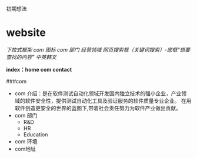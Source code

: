 初期想法
# website

_下拉式框架
com 图标
com 部门
经营领域
网页搜索框（关键词搜索）-底框“想要查找的内容”
中英韩文_

**index：home com contact** 

###com
* com 介绍：是在软件测试自动化领域开发国内独立技术的强小企业，产业领域的软件安全性，提供测试自动化工具及验证服务的软件质量专业企业。
在用软件创造更安全的世界的蓝图下,带着社会责任努力为软件产业做出贡献。
* com 部门
  * R&D
  * HR
  * Education
* com 环境 
* com地址
